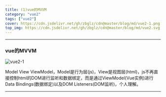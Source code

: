 ```yaml
---
title: (1)vue的MVVM
category: "vue2"
tags: ["vue2"]
cover: https://cdn.jsdelivr.net/gh/zbglz/cdn@master/blog/md/vue2-1.png
top_img: https://cdn.jsdelivr.net/gh/zbglz/cdn@master/blog/md/vue2.svg
---
```


***

### vue的MVVM

![vue2-1](https://cdn.jsdelivr.net/gh/zbglz/cdn@master/blog/md/vue2-1.png)

Model View ViewModel，Model是行为层(js)，View是视图层(html)，js不再直接控制html的DOM进行监听和数据绑定，而是通过ViewModel(Vue实例)进行Data Bindings(数据绑定)以及DOM Listeners(DOM监听)，个人理解。


***